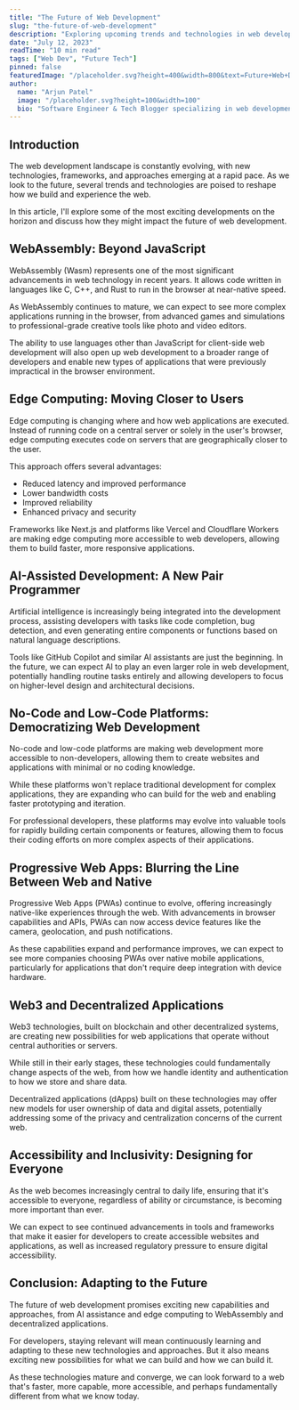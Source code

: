```yaml
---
title: "The Future of Web Development"
slug: "the-future-of-web-development"
description: "Exploring upcoming trends and technologies in web development that will shape the industry in the coming years."
date: "July 12, 2023"
readTime: "10 min read"
tags: ["Web Dev", "Future Tech"]
pinned: false
featuredImage: "/placeholder.svg?height=400&width=800&text=Future+Web+Dev"
author:
  name: "Arjun Patel"
  image: "/placeholder.svg?height=100&width=100"
  bio: "Software Engineer & Tech Blogger specializing in web development, AI, and cloud technologies."
---
```


## Introduction

The web development landscape is constantly evolving, with new technologies, frameworks, and approaches emerging at a rapid pace. As we look to the future, several trends and technologies are poised to reshape how we build and experience the web.

In this article, I'll explore some of the most exciting developments on the horizon and discuss how they might impact the future of web development.

## WebAssembly: Beyond JavaScript

WebAssembly (Wasm) represents one of the most significant advancements in web technology in recent years. It allows code written in languages like C, C++, and Rust to run in the browser at near-native speed.

As WebAssembly continues to mature, we can expect to see more complex applications running in the browser, from advanced games and simulations to professional-grade creative tools like photo and video editors.

The ability to use languages other than JavaScript for client-side web development will also open up web development to a broader range of developers and enable new types of applications that were previously impractical in the browser environment.

## Edge Computing: Moving Closer to Users

Edge computing is changing where and how web applications are executed. Instead of running code on a central server or solely in the user's browser, edge computing executes code on servers that are geographically closer to the user.

This approach offers several advantages:

- Reduced latency and improved performance
- Lower bandwidth costs
- Improved reliability
- Enhanced privacy and security

Frameworks like Next.js and platforms like Vercel and Cloudflare Workers are making edge computing more accessible to web developers, allowing them to build faster, more responsive applications.

## AI-Assisted Development: A New Pair Programmer

Artificial intelligence is increasingly being integrated into the development process, assisting developers with tasks like code completion, bug detection, and even generating entire components or functions based on natural language descriptions.

Tools like GitHub Copilot and similar AI assistants are just the beginning. In the future, we can expect AI to play an even larger role in web development, potentially handling routine tasks entirely and allowing developers to focus on higher-level design and architectural decisions.

## No-Code and Low-Code Platforms: Democratizing Web Development

No-code and low-code platforms are making web development more accessible to non-developers, allowing them to create websites and applications with minimal or no coding knowledge.

While these platforms won't replace traditional development for complex applications, they are expanding who can build for the web and enabling faster prototyping and iteration.

For professional developers, these platforms may evolve into valuable tools for rapidly building certain components or features, allowing them to focus their coding efforts on more complex aspects of their applications.

## Progressive Web Apps: Blurring the Line Between Web and Native

Progressive Web Apps (PWAs) continue to evolve, offering increasingly native-like experiences through the web. With advancements in browser capabilities and APIs, PWAs can now access device features like the camera, geolocation, and push notifications.

As these capabilities expand and performance improves, we can expect to see more companies choosing PWAs over native mobile applications, particularly for applications that don't require deep integration with device hardware.

## Web3 and Decentralized Applications

Web3 technologies, built on blockchain and other decentralized systems, are creating new possibilities for web applications that operate without central authorities or servers.

While still in their early stages, these technologies could fundamentally change aspects of the web, from how we handle identity and authentication to how we store and share data.

Decentralized applications (dApps) built on these technologies may offer new models for user ownership of data and digital assets, potentially addressing some of the privacy and centralization concerns of the current web.

## Accessibility and Inclusivity: Designing for Everyone

As the web becomes increasingly central to daily life, ensuring that it's accessible to everyone, regardless of ability or circumstance, is becoming more important than ever.

We can expect to see continued advancements in tools and frameworks that make it easier for developers to create accessible websites and applications, as well as increased regulatory pressure to ensure digital accessibility.

## Conclusion: Adapting to the Future

The future of web development promises exciting new capabilities and approaches, from AI assistance and edge computing to WebAssembly and decentralized applications.

For developers, staying relevant will mean continuously learning and adapting to these new technologies and approaches. But it also means exciting new possibilities for what we can build and how we can build it.

As these technologies mature and converge, we can look forward to a web that's faster, more capable, more accessible, and perhaps fundamentally different from what we know today.
